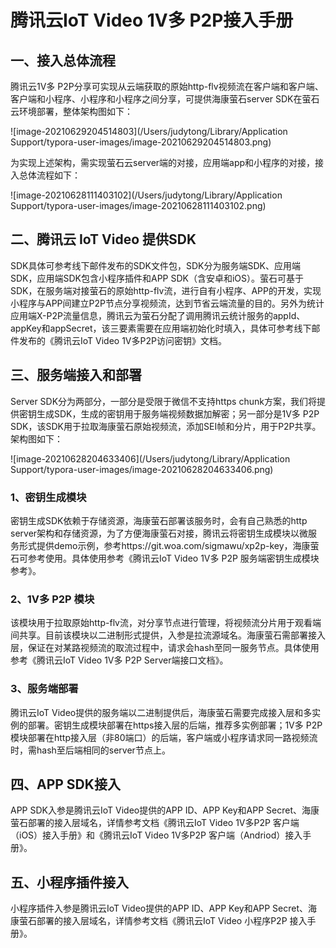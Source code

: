 # 腾讯云IoT Video 1V多 P2P接入手册

## 一、接入总体流程                    

腾讯云1V多 P2P分享可实现从云端获取的原始http-flv视频流在客户端和客户端、客户端和小程序、小程序和小程序之间分享，可提供海康萤石server SDK在萤石云环境部署，整体架构图如下：

![image-20210629204514803](/Users/judytong/Library/Application Support/typora-user-images/image-20210629204514803.png)

为实现上述架构，需实现萤石云server端的对接，应用端app和小程序的对接，接入总体流程如下：

![image-20210628111403102](/Users/judytong/Library/Application Support/typora-user-images/image-20210628111403102.png)



## 二、腾讯云 IoT Video 提供SDK

SDK具体可参考线下邮件发布的SDK文件包，SDK分为服务端SDK、应用端SDK，应用端SDK包含小程序插件和APP SDK（含安卓和iOS）。萤石可基于SDK，在服务端对接萤石的原始http-flv流，进行自有小程序、APP的开发，实现小程序与APP间建立P2P节点分享视频流，达到节省云端流量的目的。另外为统计应用端X-P2P流量信息，腾讯云为萤石分配了调用腾讯云统计服务的appId、appKey和appSecret，该三要素需要在应用端初始化时填入，具体可参考线下邮件发布的《腾讯云IoT Video 1V多P2P访问密钥》文档。

## 三、服务端接入和部署

Server SDK分为两部分，一部分是受限于微信不支持https chunk方案，我们将提供密钥生成SDK，生成的密钥用于服务端视频数据加解密；另一部分是1V多 P2P SDK，该SDK用于拉取海康萤石原始视频流，添加SEI帧和分片，用于P2P共享。架构图如下：

![image-20210628204633406](/Users/judytong/Library/Application Support/typora-user-images/image-20210628204633406.png)

### 1、密钥生成模块

密钥生成SDK依赖于存储资源，海康萤石部署该服务时，会有自己熟悉的http server架构和存储资源，为了方便海康萤石对接，腾讯云将密钥生成模块以微服务形式提供demo示例，参考https://git.woa.com/sigmawu/xp2p-key，海康萤石可参考使用。具体使用参考《腾讯云IoT Video 1V多 P2P 服务端密钥生成模块参考》。

### 2、1V多 P2P 模块

该模块用于拉取原始http-flv流，对分享节点进行管理，将视频流分片用于观看端间共享。目前该模块以二进制形式提供，入参是拉流源域名。海康萤石需部署接入层，保证在对某路视频流的取流过程中，请求会hash至同一服务节点。具体使用参考《腾讯云IoT Video 1V多 P2P Server端接口文档》。

### 3、服务端部署

腾讯云IoT Video提供的服务端以二进制提供后，海康萤石需要完成接入层和多实例的部署。密钥生成模块部署在https接入层的后端，推荐多实例部署；1V多 P2P模块部署在http接入层（非80端口）的后端，客户端或小程序请求同一路视频流时，需hash至后端相同的server节点上。

## 四、APP SDK接入

APP SDK入参是腾讯云IoT Video提供的APP ID、APP Key和APP Secret、海康萤石部署的接入层域名，详情参考文档《腾讯云IoT Video 1V多P2P 客户端（iOS）接入手册》和《腾讯云IoT Video 1V多P2P 客户端（Andriod）接入手册》。

## 五、小程序插件接入

小程序插件入参是腾讯云IoT Video提供的APP ID、APP Key和APP Secret、海康萤石部署的接入层域名，详情参考文档《腾讯云IoT Video 小程序P2P 接入手册》。

